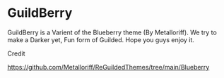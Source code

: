 # GuildBerry
GuildBerry is a Varient of the Blueberry theme (By Metalloriff). We try to make a Darker yet, Fun form of Guilded. Hope you guys enjoy it.

Credit

https://github.com/Metalloriff/ReGuildedThemes/tree/main/Blueberry
